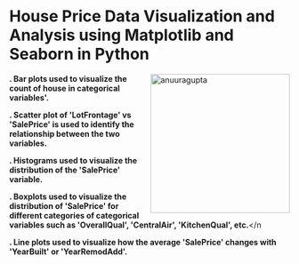 <h1><strong>House Price Data Visualization and Analysis using Matplotlib and Seaborn in Python</h1></strong>

<p><img align="right" width="250" src="https://media2.giphy.com/media/3oKIPEqDGUULpEU0aQ/giphy.gif" alt="anuuragupta" /></p>

<n><strong>. Bar plots used to visualize the count of house in categorical variables'.</strong></n>

<n><strong>. Scatter plot of 'LotFrontage' vs 'SalePrice' is used to identify the relationship between the two variables.</strong></n>

<n><strong>. Histograms used to visualize the distribution of the 'SalePrice' variable.</strong></n>

<n><strong>. Boxplots used to visualize the distribution of 'SalePrice' for different categories of categorical variables such as 'OverallQual', 'CentralAir', 'KitchenQual', etc.</strong></n
  
<n><strong>. Line plots used to visualize how the average 'SalePrice' changes with 'YearBuilt' or 'YearRemodAdd'.</strong></n>
